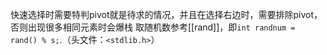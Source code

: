 快速选择时需要特判pivot就是待求的情况，并且在选择右边时，需要排除pivot，否则出现很多相同元素时会爆栈
取随机数参考[[rand]]，即`int randnum = rand() % s;`.（头文件：`<stdlib.h>`）